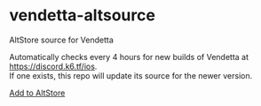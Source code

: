 # vendetta-altsource
AltStore source for Vendetta

Automatically checks every 4 hours for new builds of Vendetta at https://discord.k6.tf/ios.  
If one exists, this repo will update its source for the newer version.

[Add to AltStore](altstore://source?url=https://github.com/burritosoftware/vendetta-altsource/releases/latest/download/apps.json)